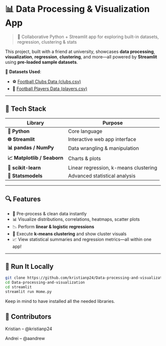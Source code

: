 # 📊 Data Processing & Visualization App

> 🚀 Collaborative Python + Streamlit app for exploring built-in datasets, regression, clustering & stats

This project, built with a friend at university, showcases **data processing**, **visualization**, **regression**, **clustering**, and more—all powered by **Streamlit** using **pre-loaded sample datasets**.

📂 **Datasets Used**:  
- ⚽ [Football Clubs Data (clubs.csv)](https://www.kaggle.com/datasets/davidcariboo/player-scores?select=clubs.csv)  
- 👥 [Football Players Data (players.csv)](https://www.kaggle.com/datasets/davidcariboo/player-scores?select=players.csv)

---

## 🧰 Tech Stack

| Library               | Purpose                              |
|-----------------------|---------------------------------------|
| **🐍 Python**          | Core language                        |
| **🌐 Streamlit**        | Interactive web app interface        |
| **📊 pandas / NumPy**   | Data wrangling & manipulation        |
| **📈 Matplotlib / Seaborn** | Charts & plots               |
| **🎯 scikit-learn**    | Linear regression, k-means clustering |
| **🧪 Statsmodels**     | Advanced statistical analysis         |

---

## 🔍 Features

- 🧹 Pre-process & clean data instantly
- 📊 Visualize distributions, correlations, heatmaps, scatter plots
- 📉 Perform **linear & logistic regressions**
- 🔺 Execute **k‑means clustering** and show cluster visuals
- 📈 View statistical summaries and regression metrics—all within one app!

---

## 🚀 Run It Locally

```bash
git clone https://github.com/kristianp24/Data-processing-and-visualization.git
cd Data-processing-and-visualization
cd streamlit
streamlit run Home.py
```

Keep in mind to have installed all the needed libraries.

👥 Contributors
---
Kristian – @kristianp24

Andrei – @aandrew
